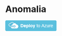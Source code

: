 # Anomalia

<a href="https://portal.azure.com/#create/Microsoft.Template/uri/https://raw.githubusercontent.com/maurony/ts-vrae/master/azuredeploy.json" target="_blank">
    <img src="https://raw.githubusercontent.com/Azure/azure-quickstart-templates/master/1-CONTRIBUTION-GUIDE/images/deploytoazure.png"/>
</a>
